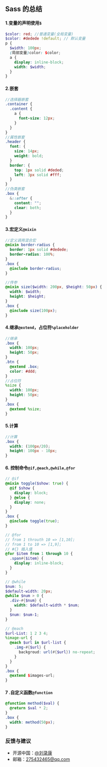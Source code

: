 ## Sass 的总结

#### 1.变量的声明使用`$`

```scss
$color: red; //普通变量(全局变量)
$color: #dedede !default; // 默认变量
p {
  $width: 100px;
  (局部变量)color: $color;
  a {
    display: inline-block;
    width: $width;
  }
}
```

#### 2.嵌套

```scss
//选择器嵌套
.container {
  .content {
    a {
      font-size: 12px;
    }
  }
}
//属性嵌套
.header {
  font: {
    size: 14px;
    weight: bold;
  }
  border: {
    top: 1px solid #deded;
    left: 3px solid #fff;
  }
}
//伪类嵌套
.box {
  &::after {
    content: "";
    clear: both;
  }
}
```

#### 3.宏定义`@mixin`

```scss
//定义调用混合宏
@mixin border-radius {
  border: 1px solid #dedede;
  border-radius: 100%;
}
.box {
  @include border-radius;
}

//传参
@mixin size($width: 200px, $height: 50px) {
  width: $width;
  height: $height;
}
.box {
  @include size(100px);
}
```

#### 4.继承`@extend`，占位符`%placeholder`

```scss
//继承
.box {
  width: 100px;
  height: 50px;
}
.btn {
  @extend .box;
  color: #ddd;
}
//占位符
%size {
  width: 100px;
  height: 50px;
}
.box {
  @extend %size;
}
```

#### 5.计算

```scss
//计算
.box {
  width: (100px/20);
  height: 100px - 10px;
}
```

#### 6. 控制命令`@if,@each,@while,@for`

```scss
// @if
@mixin toggle($show: true) {
  @if $show {
    display: block;
  } @else {
    display: none;
  }
}
.box {
  @include toggle(true);
}

// @for
// from 1 throuth 10 => [1,10];
// from 1 to 10 => [1,9];
// #{} 插入值
@for $item from 1 through 10 {
  .span#{$item} {
    display: inline-block;
  }
}

// @while
$num: 5;
$default-width: 20px;
@while $num > 0 {
  .div-#{$num} {
    width: $default-width * $num;
  }
  $num: $num-1;
}

// @each
$url-List: 1 2 3 4;
%image-url {
  @each $url in $url-list {
    .img-#{$url} {
      backgroud: url(#{$url}) no-repeat;
    }
  }
}
.box {
  @extend $images-url;
}
```

#### 7 .自定义函数`@function`

```scss
@function method($val) {
  @return $val * 2;
}
.box {
  width: method(50px);
}
```

### 反馈与建议

- 开源中国：[@刘录康](http://git.oschina.net/liulukang)
- 邮箱：<275432465@qq.com>
